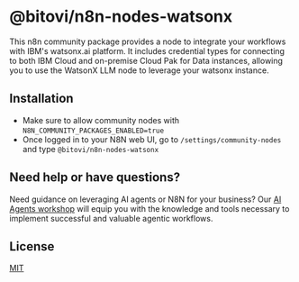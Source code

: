 # @bitovi/n8n-nodes-watsonx
This n8n community package provides a node to integrate your workflows with IBM's watsonx.ai platform. It includes credential types for connecting to both IBM Cloud and on-premise Cloud Pak for Data instances, allowing you to use the WatsonX LLM node to leverage your watsonx instance.

## Installation

- Make sure to allow community nodes with `N8N_COMMUNITY_PACKAGES_ENABLED=true`
- Once logged in to your N8N web UI, go to `/settings/community-nodes` and type `@bitovi/n8n-nodes-watsonx`

## Need help or have questions?

Need guidance on leveraging AI agents or N8N for your business? Our [AI Agents workshop](https://hubs.ly/Q02X-9Qq0) will equip you with the knowledge and tools necessary to implement successful and valuable agentic workflows.

## License

[MIT](./LICENSE.md)
